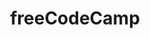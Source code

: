 ---
title: 'freeCodeCamp'
link: 'https://www.freecodecamp.org/'
summary: 'Comunidad sin animo de lucro para ayudar a aprender a programar.'
tags: ['education']
---